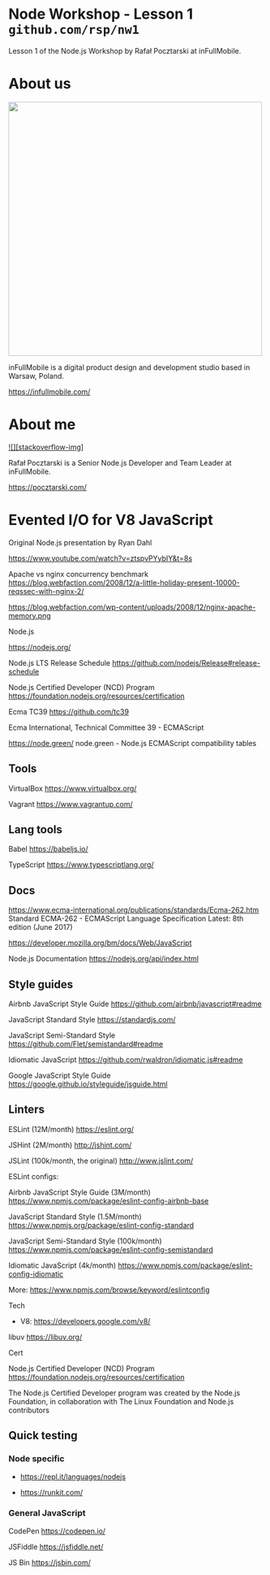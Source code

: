 Node Workshop - Lesson 1<br/>`github.com/rsp/nw1`
=

Lesson 1 of the
Node.js Workshop by Rafał Pocztarski at inFullMobile.

About us
=

[<img src="https://infullmobile.com/wp-content/themes/ifm_simple/img/svg/logo_dark.svg" width="500">](https://infullmobile.com/)

inFullMobile is a digital product design and development studio based in Warsaw, Poland.

https://infullmobile.com/

About me
=

[![][stackoverflow-img]][stackoverflow-url]

Rafał Pocztarski is a Senior Node.js Developer and Team Leader at inFullMobile.

https://pocztarski.com/


Evented I/O for V8 JavaScript
=

Original Node.js presentation by Ryan Dahl

https://www.youtube.com/watch?v=ztspvPYybIY&t=8s


Apache vs nginx concurrency benchmark
https://blog.webfaction.com/2008/12/a-little-holiday-present-10000-reqssec-with-nginx-2/


https://blog.webfaction.com/wp-content/uploads/2008/12/nginx-apache-memory.png



Node.js

https://nodejs.org/


Node.js LTS Release Schedule
https://github.com/nodejs/Release#release-schedule

Node.js Certified Developer (NCD) Program
https://foundation.nodejs.org/resources/certification



Ecma TC39 https://github.com/tc39

Ecma International, Technical Committee 39 - ECMAScript


https://node.green/
node.green - Node.js ECMAScript compatibility tables 


Tools
-
VirtualBox
https://www.virtualbox.org/


Vagrant
https://www.vagrantup.com/



Lang tools
-

Babel
https://babeljs.io/

TypeScript
https://www.typescriptlang.org/


Docs
-


https://www.ecma-international.org/publications/standards/Ecma-262.htm
Standard ECMA-262 - ECMAScript Language Specification 
Latest: 8th edition (June 2017)


https://developer.mozilla.org/bm/docs/Web/JavaScript

Node.js Documentation
https://nodejs.org/api/index.html


Style guides
-

Airbnb JavaScript Style Guide
https://github.com/airbnb/javascript#readme

JavaScript Standard Style
https://standardjs.com/

JavaScript Semi-Standard Style
https://github.com/Flet/semistandard#readme

Idiomatic JavaScript
https://github.com/rwaldron/idiomatic.js#readme


Google JavaScript Style Guide
https://google.github.io/styleguide/jsguide.html


Linters
-

ESLint (12M/month)
https://eslint.org/

JSHint (2M/month)
http://jshint.com/

JSLint (100k/month, the original)
http://www.jslint.com/

ESLint configs:

Airbnb JavaScript Style Guide (3M/month)
https://www.npmjs.com/package/eslint-config-airbnb-base

JavaScript Standard Style (1.5M/month)
https://www.npmjs.org/package/eslint-config-standard

JavaScript Semi-Standard Style (100k/month)
https://www.npmjs.com/package/eslint-config-semistandard

Idiomatic JavaScript (4k/month)
https://www.npmjs.com/package/eslint-config-idiomatic

More:
https://www.npmjs.com/browse/keyword/eslintconfig




Tech

- V8: https://developers.google.com/v8/

libuv
https://libuv.org/


Cert

Node.js Certified Developer (NCD) Program
https://foundation.nodejs.org/resources/certification

The Node.js Certified Developer program was created by the Node.js Foundation, in collaboration with The Linux Foundation and Node.js contributors



Quick testing
-

### Node specific

- https://repl.it/languages/nodejs

- https://runkit.com/

### General JavaScript

CodePen https://codepen.io/

JSFiddle https://jsfiddle.net/

JS Bin https://jsbin.com/


[github-follow-url]: https://github.com/rsp
[github-follow-img]: https://img.shields.io/github/followers/rsp.svg?style=social&label=Follow
[twitter-follow-url]: https://twitter.com/intent/follow?screen_name=pocztarski
[twitter-follow-img]: https://img.shields.io/twitter/follow/pocztarski.svg?style=social&label=Follow
[stackoverflow-url]: https://stackoverflow.com/users/613198/rsp
[stackexchange-url]: https://stackexchange.com/users/303952/rsp
[stackexchange-img]: https://stackexchange.com/users/flair/303952.png


